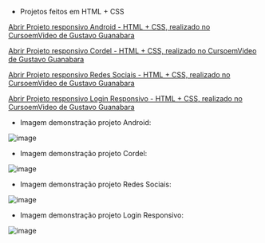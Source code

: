 * Projetos feitos em HTML + CSS

<a href="https://luangf.github.io/projetos-exercicios-html-css/projeto/android" target="_blank">Abrir Projeto responsivo Android - HTML + CSS, realizado no CursoemVideo de Gustavo Guanabara</a>

<a href="https://luangf.github.io/projetos-exercicios-html-css/projeto2/">Abrir Projeto responsivo Cordel - HTML + CSS, realizado no CursoemVideo de Gustavo Guanabara</a>

<a href="https://luangf.github.io/projetos-exercicios-html-css/projeto3/">Abrir Projeto responsivo Redes Sociais - HTML + CSS, realizado no CursoemVideo de Gustavo Guanabara</a>

<a href="https://luangf.github.io/projetos-exercicios-html-css/projeto4/">Abrir Projeto responsivo Login Responsivo - HTML + CSS, realizado no CursoemVideo de Gustavo Guanabara</a>

* Imagem demonstração projeto Android:

![image](https://github.com/luangf/exercicios-html-css/assets/82978424/8f95c0bc-036b-4207-a52c-831fba1e5ca7)

* Imagem demonstração projeto Cordel:

![image](https://github.com/luangf/exercicios-html-css/assets/82978424/0e6bf525-851f-4615-9411-9b308b354dc2)

* Imagem demonstração projeto Redes Sociais:

![image](https://github.com/luangf/exercicios-html-css/assets/82978424/62189e8d-cbb1-4fa9-b5b0-acc168a99da2)

* Imagem demonstração projeto Login Responsivo:

![image](https://github.com/luangf/exercicios-html-css/assets/82978424/7a9c194f-c7e5-49f6-9433-3c1a8e7e10f2)
